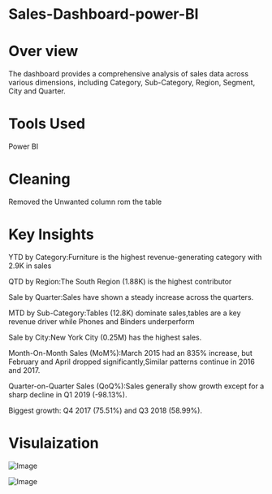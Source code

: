 # Sales-Dashboard-power-BI

# Over view
The dashboard provides a comprehensive analysis of sales data across various
dimensions, including Category, Sub-Category, Region, Segment, City and Quarter.

 # Tools Used
 Power BI

 # Cleaning
 Removed the Unwanted column rom the table

 # Key Insights
 
 YTD by Category:Furniture is the highest revenue-generating category with 2.9K in sales
 
 QTD by Region:The South Region (1.88K) is the highest contributor
 
 Sale by Quarter:Sales have shown a steady increase across the quarters.
 
 MTD by Sub-Category:Tables (12.8K) dominate sales,tables are a key revenue driver while Phones and Binders underperform
 
 Sale by City:New York City (0.25M) has the highest sales.
 
 Month-On-Month Sales (MoM%):March 2015 had an 835% increase, but February and April dropped significantly,Similar patterns continue in 2016 and 2017.
 
 Quarter-on-Quarter Sales (QoQ%):Sales generally show growth except for a sharp decline in Q1 2019 (-98.13%).
 
 Biggest growth: Q4 2017 (75.51%) and Q3 2018 (58.99%). 

 # Visulaization
  ![Image](https://github.com/user-attachments/assets/ff08fe87-f4ce-4460-8997-6009fbe3034c)

  ![Image](https://github.com/user-attachments/assets/5d12324d-c6c3-4b00-be86-1e415c31cdb5)
